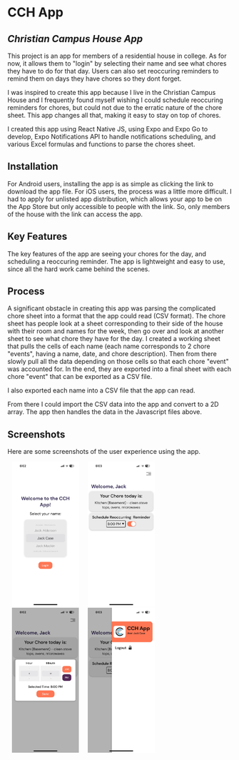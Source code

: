 # CCH App
## _Christian Campus House App_

This project is an app for members of a residential house in college. As for now, it allows them to "login" by selecting their name and see what chores they have to do for that day. Users can also set reoccuring reminders to remind them on days they have chores so they dont forget. 

I was inspired to create this app because I live in the Christian Campus House and I frequently found myself wishing I could schedule reoccuring reminders for chores, but could not due to the erratic nature of the chore sheet. This app changes all that, making it easy to stay on top of chores.

I created this app using React Native JS, using Expo and Expo Go to develop, Expo Notifications API to handle notifications scheduling, and various Excel formulas and functions to parse the chores sheet.

## Installation

For Android users, installing the app is as simple as clicking the link to download the app file. For iOS users, the process was a little more difficult. I had to apply for unlisted app distribution, which allows your app to be on the App Store but only accessible to people with the link. So, only members of the house with the link can access the app.

## Key Features

The key features of the app are seeing your chores for the day, and scheduling a reoccuring reminder. The app is lightweight and easy to use, since all the hard work came behind the scenes.

## Process

A significant obstacle in creating this app was parsing the complicated chore sheet into a format that the app could read (CSV format). The chore sheet has people look at a sheet corresponding to their side of the house with their room and names for the week, then go over and look at another sheet to see what chore they have for the day. I created a working sheet that pulls the cells of each name (each name corresponds to 2 chore "events", having a name, date, and chore description). Then from there slowly pull all the data depending on those cells so that each chore "event" was accounted for. In the end, they are exported into a final sheet with each chore "event" that can be exported as a CSV file.

I also exported each name into a CSV file that the app can read.

From there I could import the CSV data into the app and convert to a 2D array. The app then handles the data in the Javascript files above.

## Screenshots

Here are some screenshots of the user experience using the app.

<p align="left">
    <img src="screenshots/app%20screenshot%201.jpg" alt="Login Screen" width="150" hspace="10"><img src="screenshots/app%20screenshot%202.jpg" alt="Home Screen" width="150" hspace="10"><img src="screenshots/app%20screenshot%203.jpg" alt="Reminder Picker" width="150" hspace="10"><img src="screenshots/app%20screenshot%204.jpg" alt="Header" width="150" hspace="10">
</p>
